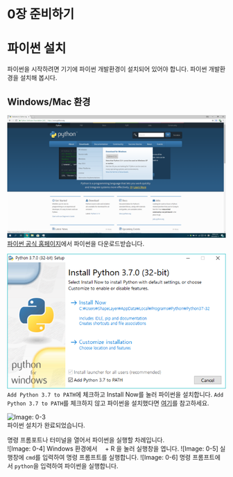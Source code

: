 0장 준비하기
====

# 파이썬 설치
파이썬을 시작하려면 기기에 파이썬 개발환경이 설치되어 있어야 합니다. 파이썬 개발환경을 설치해 봅시다.

## Windows/Mac 환경
![Image: 0-1](./assets/0/1.png)  
[파이썬 공식 홈페이지](https://python.org)에서 파이썬을 다운로드받습니다.

![Image: 0-2](./assets/0/2.png)  
```Add Python 3.7 to PATH```에 체크하고 Install Now를 눌러 파이썬을 설치합니다. ```Add Python 3.7 to PATH```를 체크하지 않고 파이썬을 설치했다면 [여기](#)를 참고하세요.

![Image: 0-3](./assets/0/3.png)  
파이썬 설치가 완료되었습니다.

명령 프롬포트나 터미널을 열어서 파이썬을 실행할 차례입니다.  
![Image: 0-4]
Windows 환경에서 <img src="./assets/common/windows.svg" width="10px" height="10px"> + R 을 눌러 실행창을 엽니다.
![Image: 0-5]
실행창에 ```cmd```를 입력하여 명령 프롬프트를 실행합니다.
![Image: 0-6]
명령 프롬프트에서 ```python```을 입력하여 파이썬을 실행합니다.